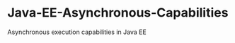 Java-EE-Asynchronous-Capabilities
=================================

Asynchronous execution capabilities in Java EE
